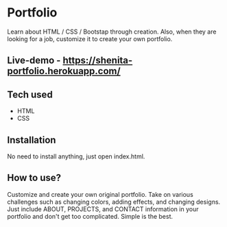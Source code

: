 # Portfolio

Learn about HTML / CSS / Bootstap through creation. Also, when they are looking for a job, customize it to create your own 
portfolio.

## Live-demo - https://shenita-portfolio.herokuapp.com/

## Tech used
* HTML
* CSS

## Installation
No need to install anything, just open index.html.

## How to use?
Customize and create your own original portfolio. Take on various challenges such as changing colors, adding effects, and changing designs. Just include ABOUT, PROJECTS, and CONTACT information in your portfolio and don't get too complicated. Simple is the best.
